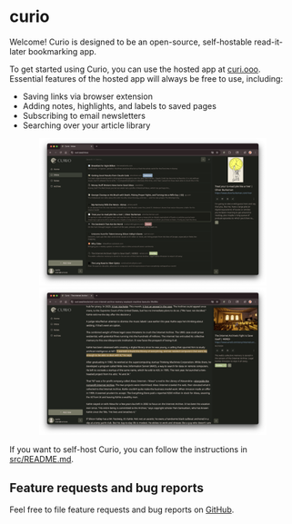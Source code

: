 # curio
Welcome! Curio is designed to be an open-source, self-hostable read-it-later bookmarking app.

To get started using Curio, you can use the hosted app at [curi.ooo](https://curi.ooo).
Essential features of the hosted app will always be free to use, including:
- Saving links via browser extension
- Adding notes, highlights, and labels to saved pages
- Subscribing to email newsletters
- Searching over your article library

<p align="middle">
  <img src="https://github.com/skyline-apps/curio/blob/main/src/app/public/assets/curio_inbox.png" alt="Curio inbox" width="400"/>
  <img src="https://github.com/skyline-apps/curio/blob/main/src/app/public/assets/curio_item.png" alt="Curio article" width="400"/>
</p>

If you want to self-host Curio, you can follow the instructions in [src/README.md](src/README.md).

## Feature requests and bug reports
Feel free to file feature requests and bug reports on [GitHub](https://github.com/skyline-apps/curio/issues).